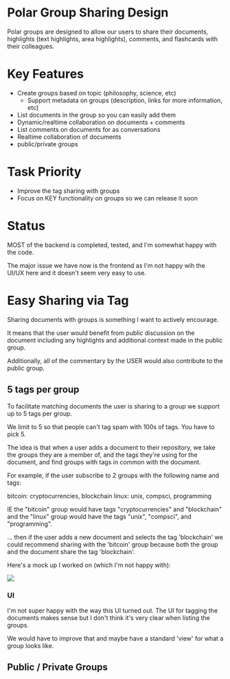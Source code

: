 # Polar Group Sharing Design

Polar groups are designed to allow our users to share their documents,
highlights (text highlights, area highlights), comments, and flashcards with
their colleagues.

# Key Features

- Create groups based on topic (philosophy, science, etc)
    - Support metadata on groups (description, links for more information, etc)
- List documents in the group so you can easily add them
- Dynamic/realtime collaboration on documents + comments
- List comments on documents for as conversations
- Realtime collaboration of documents
- public/private groups 

# Task Priority

- Improve the tag sharing with groups
- Focus on KEY functionality on groups so we can release it soon

# Status

MOST of the backend is completed, tested, and I'm somewhat happy with the code.

The major issue we have now is the frontend as I'm not happy wih the UI/UX here
and it doesn't seem very easy to use.

# Easy Sharing via Tag

Sharing documents with groups is something I want to actively encourage.

It means that the user would benefit from public discussion on the document
including any highlights and additional context made in the public group.

Additionally, all of the commentary by the USER would also contribute to the
public group.

## 5 tags per group

To facilitate matching documents the user is sharing to a group we support up to
5 tags per group.

We limit to 5 so that people can't tag spam with 100s of tags.  You have to pick
5. 

The idea is that when a user adds a document to their repository, we take the
groups they are a member of, and the tags they're using for the document, and
find groups with tags in common with the document. 

For example, if the user subscribe to 2 groups with the following name and tags:

bitcoin: cryptocurrencies, blockchain
linux: unix, compsci, programming

IE the "bitcoin" group would have tags "cryptocurrencies" and "blockchain" and the
"linux" group would have the tags "unix", "compsci", and "programming".

... then if the user adds a new document and selects the tag 'blockchain' we could
recommend sharing with the 'bitcoin' group because both the group and the document
share the tag 'blockchain'.

Here's a mock up I worked on (which I'm not happy with):

<img src="https://i.imgur.com/yT2PrWv.png">

### UI 

I'm not super happy with the way this UI turned out.  The UI for tagging the 
documents makes sense but I don't think it's very clear when listing the groups.

We would have to improve that and maybe have a standard 'view' for what a group
looks like.

## Public / Private Groups



